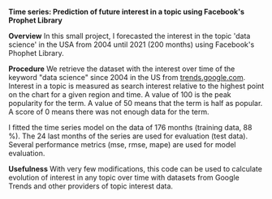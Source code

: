 **Time series: Prediction of future interest in a topic using Facebook's Prophet Library**

**Overview**
In this small project, I forecasted the interest in the topic 'data science' in the USA from 2004 until 2021 (200 months) using Facebook's Phophet Library. 

**Procedure**
We retrieve the dataset with the interest over time of the keyword \"data science\" since 2004 in the US from [trends.google.com](https://trends.google.com/trends/?geo=US). Interest in a topic is measured as search interest relative to the highest point on the chart for a given region and time. A value of 100 is the peak popularity for the term. A value of 50 means that the term is half as popular. A score of 0 means there was not enough data for the term.

I fitted the time series model on the data of 176 months (training data, 88 %). The 24 last months of the series are used for evaluation (test data). Several performance metrics (mse, rmse, mape) are used for model evaluation. 

**Usefulness**
With very few modifications, this code can be used to calculate evolution of interest in any topic over time with datasets from Google Trends and other providers of topic interest data.
